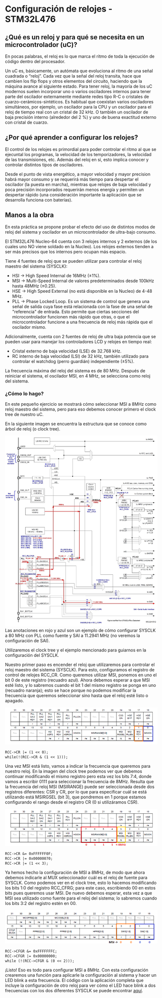 # Configuración de relojes - STM32L476

## ¿Qué es un reloj y para qué se necesita en un microcontrolador (uC)?

En pocas palabras, el reloj es lo que marca el ritmo de toda la ejecución de código dentro del procesador. 

Un uC es, básicamente, un autómata que evoluciona al ritmo de una señal cuadrada o “reloj”. Cada vez que la señal del reloj transita, hace que cambien los flip flops y otros elementos del circuito, haciendo que la máquina avance al siguiente estado. Para tener reloj, la mayoría de los uC modernos suelen incorporar uno o varios osciladores internos para tener parte del oscilador externamente mediante redes tipo R-C o cristales de cuarzo-cerámicos-sintéticos. Es habitual que coexistan varios osciladores simultáneos, por ejemplo, un oscilador para la CPU y un oscilador para el reloj de tiempo real con un cristal de 32 kHz. O también un oscilador de baja precisión interno (alrededor del 2 %) y uno de buena exactitud externo con cristal de cuarzo.

## ¿Por qué aprender a configurar los relojes?

El control de los relojes es primordial para poder controlar el ritmo al que se ejecuntal los programas, la velocidad de los temporizadores, la velocidad de las transmisiones, etc. Además del reloj en sí, esto implica conocer y controlar distintos tipos de osciladores. 

Desde el punto de vista energético, a mayor velocidad y mayor precision habrá mayor consumo y se requerirá más tiempo para despertar el oscilador (la puesta en marcha), mientras que relojes de baja velocidad y poca precisión incorporados requerirán menos energía y permiten un despertar rápido (una consideración importante la aplicación que se desarrolla funciona con baterías).

## Manos a la obra 

En esta práctica se propone probar el efecto del uso de distintos modos de reloj del sistema y oscilador en un microcontrolador de ultra-bajo consumo.

El STM32L476 Nucleo-64 cuenta con 3 relojes internos y 2 externos (de los cuales uno NO viene soldado en la Nucleo). Los relojes externos tienden a ser más precisos que los internos pero ocupan más espacio.

Tiene 4 fuentes de reloj que se pueden utilizar para controlar el reloj maestro del sistema (SYSCLK): 

 * HSI -> High Speed Internal de 16MHz (±1%).
 * MSI -> Multi-Speed Internal de valores predeterminados desde 100kHz hasta 48MHz (±0.25).
 * HSE -> High Speed External (no está disponible en la Nucleo) de 4-48 MHz.
 * PLL -> Phase Locked Loop. Es un sistema de control que genera una señal de salida cuya fase está relacionada con la fase de una señal de "referencia" de entrada. Esto permite que ciertas secciones del microcontrolador funcionen más rápido que otras, o que el microcontrolador funcione a una frecuencia de reloj más rápida que el oscilador mismo.
 
Adicionalmente, cuenta con 2 fuentes de reloj de ultra baja potencia que se pueden usar para manejar los controladores LCD y relojes en tiempo real:

* Cristal externo de baja velocidad (LSE) de 32.768 kHz.
* RC interno de baja velocidad (LSI) de 32 kHz, también utilizado para controlar el watchdog (perro guardián) independiente (±5%).

La frecuencia máxima del reloj del sistema es de 80 MHz. Después de reiniciar el sistema, el oscilador MSI, en 4 MHz, se selecciona como reloj del sistema.

### ¿Cómo lo hago?

En este pequeño ejercicio se mostrará cómo seleccionar MSI a 8MHz como reloj maestro del sistema, pero para eso debemos conocer primero el clock tree de nuestro uC.

En la siguiente imagen se encuentra la estructura que se conoce como árbol de reloj (o clock tree). 

![](images/clock_tree.jpg)
Las anotaciones en rojo y azul son un ejemplo de cómo configurar SYSCLK a 80 MHz con PLL como fuente y SAI a 11.2941 MHz (no veremos la configuración de SAI).
 
Utilizaremos el clock tree y el ejemplo mencionado para guiarnos en la configuración del SYSCLK. 

Nuestro primer paso es encender el reloj que utilizaremos para controlar el reloj maestro del sistema (SYSCLK). Para esto, configuramos el registro de control de relojes RCC_CR. Como queremos utilizar MSI, ponemos en uno el bit 0 de este registro (recuadro azul). Ahora debemos esperar a que MSI esté listo, y lo sabremos cuando el bit 1 del mismo registro se ponga en uno (recuadro naranja); esto se hace porque no podemos modificar la frecuencia que queremos seleccionar sino hasta que el reloj esté listo o apagado.

![](images/RCC_CR_1.png)

```
RCC->CR |= (1 << 0);
while(!(RCC->CR & (1 << 1)));
```

Una vez MSI está listo, vamos a indicar la frecuencia que queremos para nuestro reloj. En la imagen del clock tree podemos ver que debemos continuar modificando el mismo registro pero esta vez los bits 7:4, donde vamos a escribir 0111 para seleccionar la frecuencia de 8MHz. Resulta que la frecuencia del reloj MSI (MSIRANGE) puede ser seleccionada desde dos registros diferentes: CSR y CR, por lo que para especificar cuál se está utilizando está MSIRGSEL (bit 3), que pondremos en 1 porque estamos configurando el rango desde el registro CR (0 si utilizáramos CSR).

![](images/RCC_CR_2.png)

```
RCC->CR &= 0xFFFFFF0F;
RCC->CR |= 0x00000070;
RCC->CR |= (1 << 3);
```

Ya hemos hecho la configuración de MSI a 8MHz, de modo que ahora debemos indicarle al MUX seleccionador cuál es el reloj de fuente para SYSCLK. Como podemos ver en el clock tree, esto lo hacemos modificando los bits 1:0 del registro RCC_CFRG; para este caso, escribiendo 00 en estos bits pues queremos usar MSI. De nuevo debemos esperar, esta vez a que MSI sea utilizado como fuente para el reloj del sistema; lo sabremos cuando los bits 3:2 del registro estén en 00.

![](images/RCC_CFRG.png)

```
RCC->CFGR &= 0xFFFFFFFC;
RCC->CFGR |= 0x00000000;
while (!(RCC->CFGR & (0 << 2)));
```
¡Listo! Eso es todo para configurar MSI a 8MHz. Con esta configuración crearemos una función para aplicarle la configuración al sistema y hacer un LED blink a esta frecuencia. El código con la aplicación completa que incluye la configuración de otro reloj para ver cómo el LED hace blink a dos frecuencias con los dos diferentes SYSCLK se puede encontrar [aquí](main.c).
